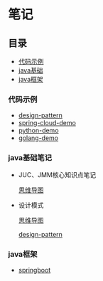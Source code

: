 # 笔记

## 目录


* [代码示例](###代码示例)
* [java基础](###java基础笔记)
* [java框架](###java框架)

### 代码示例

* [design-pattern](design-pattern/README.md)
* [spring-cloud-demo](https://github.com/nuagesnoirs/spring-cloud-demo.git)
* [python-demo](python-demo/README.md)
* [golang-demo](golang-demo/README.md)

### java基础笔记 
    
- JUC、JMM核心知识点笔记

   [思维导图](https://www.processon.com/view/5f2779360791291b9977c9a5#map)

- 设计模式

   [思维导图](https://www.processon.com/mindmap/5f2779360791291b9977c9a5)

   [design-pattern](./design-pattern/README.md)

### java框架 

* [springboot](springboot.md)
